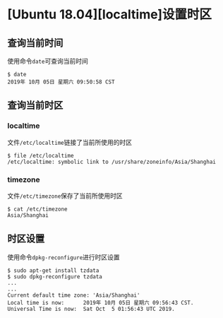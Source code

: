 
# [Ubuntu 18.04][localtime]设置时区

## 查询当前时间

使用命令`date`可查询当前时间

```
$ date
2019年 10月 05日 星期六 09:50:58 CST
```

## 查询当前时区

### localtime

文件`/etc/localtime`链接了当前所使用的时区

```
$ file /etc/localtime 
/etc/localtime: symbolic link to /usr/share/zoneinfo/Asia/Shanghai
```

### timezone

文件`/etc/timezone`保存了当前所使用时区

```
$ cat /etc/timezone 
Asia/Shanghai
```

## 时区设置

使用命令`dpkg-reconfigure`进行时区设置

```
$ sudo apt-get install tzdata
$ sudo dpkg-reconfigure tzdata
...
...
Current default time zone: 'Asia/Shanghai'
Local time is now:      2019年 10月 05日 星期六 09:56:43 CST.
Universal Time is now:  Sat Oct  5 01:56:43 UTC 2019.
```